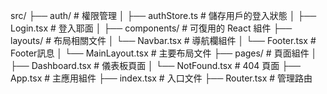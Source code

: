 src/
├── auth/                   # 權限管理
│   ├── authStore.ts        # 儲存用戶的登入狀態
│   ├── Login.tsx           # 登入耶面
│
├── components/             # 可復用的 React 組件
├── layouts/                # 布局相關文件
│   └── Navbar.tsx          # 導航欄組件
│   └── Footer.tsx          # Footer訊息
│   └── MainLayout.tsx      # 主要布局文件
├── pages/                  # 頁面組件
│   ├── Dashboard.tsx       # 儀表板頁面
│   └── NotFound.tsx        # 404 頁面
├── App.tsx                 # 主應用組件
├── index.tsx               # 入口文件
├── Router.tsx              # 管理路由


